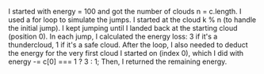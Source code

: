 I started with energy = 100 and got the number of clouds n = c.length.
I used a for loop to simulate the jumps.
I started at the cloud k % n (to handle the initial jump).
I kept jumping until I landed back at the starting cloud (position 0).
In each jump, I calculated the energy loss: 3 if it's a thundercloud, 1 if it's a safe cloud.
After the loop, I also needed to deduct the energy for the very first cloud I started on (index 0), which I did with energy -= c[0] === 1 ? 3 : 1;
Then, I returned the remaining energy.